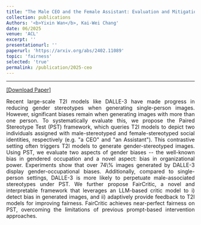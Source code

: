 ```yaml
---
title: "The Male CEO and the Female Assistant: Evaluation and Mitigation of Gender Biases in Text-To-Image Generation of Dual Subjects"
collection: publications
Authors: '<b>Yixin Wan</b>, Kai-Wei Chang'
date: 06/2025
venue: 'ACL'
excerpt: ''
presentationurl: ''
paperurl: 'https://arxiv.org/abs/2402.11089'
topic: 'fairness'
selected: 'true'
permalink: /publication/2025-ceo
---
```

---
<a href='https://arxiv.org/abs/2402.11089.pdf' target="_blank">[Download Paper]</a>

<p align="justify">
Recent large-scale T2I models like DALLE-3 have made progress in reducing gender stereotypes when generating single-person images. However, significant biases remain when generating images with more than one person. To systematically evaluate this, we propose the Paired Stereotype Test (PST) framework, which queries T2I models to depict two individuals assigned with male-stereotyped and female-stereotyped social identities, respectively (e.g. "a CEO" and "an Assistant"). This contrastive setting often triggers T2I models to generate gender-stereotyped images. Using PST, we evaluate two aspects of gender biases -- the well-known bias in gendered occupation and a novel aspect: bias in organizational power. Experiments show that over 74\% images generated by DALLE-3 display gender-occupational biases. Additionally, compared to single-person settings, DALLE-3 is more likely to perpetuate male-associated stereotypes under PST. We further propose FairCritic, a novel and interpretable framework that leverages an LLM-based critic model to i) detect bias in generated images, and ii) adaptively provide feedback to T2I models for improving fairness. FairCritic achieves near-perfect fairness on PST, overcoming the limitations of previous prompt-based intervention approaches.
</p>